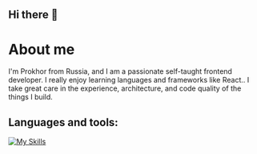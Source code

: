 <h2> Hi there 👋 </h2>

<h1> About me </h1>
<p>I'm Prokhor from Russia, and I am a passionate self-taught frontend developer. I really enjoy learning languages and frameworks like React.. I take great care in the experience, architecture, and code quality of the things I build.</p>

<h2>Languages and tools:</h2>

[![My Skills](https://skillicons.dev/icons?i=html,bootstrap,css,sass,js,react,git,figma)](https://skillicons.dev)

<!--
**Pantheleymon/Pantheleymon** is a ✨ _special_ ✨ repository because its `README.md` (this file) appears on your GitHub profile.

Here are some ideas to get you started:

- 🔭 I’m currently working on ...
- 🌱 I’m currently learning ...
- 👯 I’m looking to collaborate on ...
- 🤔 I’m looking for help with ...
- 💬 Ask me about ...
- 📫 How to reach me: ...
- 😄 Pronouns: ...
- ⚡ Fun fact: ...
-->
